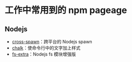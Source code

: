 # 工作中常用到的 npm pageage

## Nodejs

- [cross-spawn](https://www.npmjs.com/package/cross-spawn)：跨平台的 Nodejs spawn
- [chalk](https://www.npmjs.com/package/chalk)：使命令行中的文字加上样式
- [fs-extra](https://www.npmjs.com/package/fs-extra)：Nodejs fs 模块增强版

